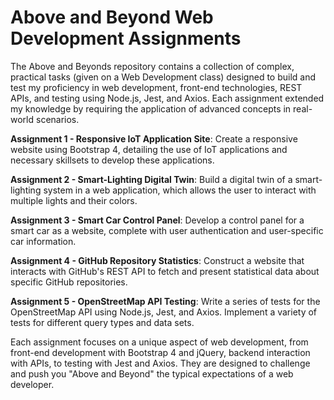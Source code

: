 # Above and Beyond Web Development Assignments

The Above and Beyonds repository contains a collection of complex, practical tasks (given on a Web Development class) designed to build and test my proficiency in web development, front-end technologies, REST APIs, and testing using Node.js, Jest, and Axios. Each assignment extended my knowledge by requiring the application of advanced concepts in real-world scenarios.

**Assignment 1 - Responsive IoT Application Site**: Create a responsive website using Bootstrap 4, detailing the use of IoT applications and necessary skillsets to develop these applications.

**Assignment 2 - Smart-Lighting Digital Twin**: Build a digital twin of a smart-lighting system in a web application, which allows the user to interact with multiple lights and their colors.

**Assignment 3 - Smart Car Control Panel**: Develop a control panel for a smart car as a website, complete with user authentication and user-specific car information.

**Assignment 4 - GitHub Repository Statistics**: Construct a website that interacts with GitHub's REST API to fetch and present statistical data about specific GitHub repositories.

**Assignment 5 - OpenStreetMap API Testing**: Write a series of tests for the OpenStreetMap API using Node.js, Jest, and Axios. Implement a variety of tests for different query types and data sets.

Each assignment focuses on a unique aspect of web development, from front-end development with Bootstrap 4 and jQuery, backend interaction with APIs, to testing with Jest and Axios. They are designed to challenge and push you "Above and Beyond" the typical expectations of a web developer.
